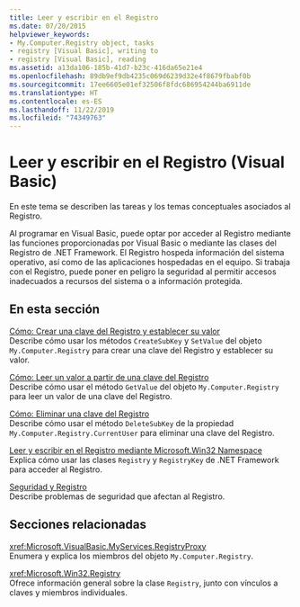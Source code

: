 ```yaml
---
title: Leer y escribir en el Registro
ms.date: 07/20/2015
helpviewer_keywords:
- My.Computer.Registry object, tasks
- registry [Visual Basic], writing to
- registry [Visual Basic], reading
ms.assetid: a13da106-185b-41d7-b23c-416da65e21e4
ms.openlocfilehash: 89db9ef9db4235c069d6239d32e4f8679fbabf0b
ms.sourcegitcommit: 17ee6605e01ef32506f8fdc686954244ba6911de
ms.translationtype: HT
ms.contentlocale: es-ES
ms.lasthandoff: 11/22/2019
ms.locfileid: "74349763"
---
```

# <a name="reading-from-and-writing-to-the-registry-visual-basic"></a>Leer y escribir en el Registro (Visual Basic)

En este tema se describen las tareas y los temas conceptuales asociados al Registro.  
  
 Al programar en Visual Basic, puede optar por acceder al Registro mediante las funciones proporcionadas por Visual Basic o mediante las clases del Registro de .NET Framework. El Registro hospeda información del sistema operativo, así como de las aplicaciones hospedadas en el equipo. Si trabaja con el Registro, puede poner en peligro la seguridad al permitir accesos inadecuados a recursos del sistema o a información protegida.  
  
## <a name="in-this-section"></a>En esta sección  

 [Cómo: Crear una clave del Registro y establecer su valor](../../../../visual-basic/developing-apps/programming/computer-resources/how-to-create-a-registry-key-and-set-its-value.md)  
 Describe cómo usar los métodos `CreateSubKey` y `SetValue` del objeto `My.Computer.Registry` para crear una clave del Registro y establecer su valor.  
  
 [Cómo: Leer un valor a partir de una clave del Registro](../../../../visual-basic/developing-apps/programming/computer-resources/how-to-read-a-value-from-a-registry-key.md)  
 Describe cómo usar el método `GetValue` del objeto `My.Computer.Registry` para leer un valor de una clave del Registro.  
  
 [Cómo: Eliminar una clave del Registro](../../../../visual-basic/developing-apps/programming/computer-resources/how-to-delete-a-registry-key.md)  
 Describe cómo usar el método `DeleteSubKey` de la propiedad `My.Computer.Registry.CurrentUser` para eliminar una clave del Registro.  
  
 [Leer y escribir en el Registro mediante Microsoft.Win32 Namespace](../../../../visual-basic/developing-apps/programming/computer-resources/reading-from-and-writing-to-the-registry-using-the-microsoft-win32-namespace.md)  
 Explica cómo usar las clases `Registry` y `RegistryKey` de .NET Framework para acceder al Registro.  
  
 [Seguridad y Registro](../../../../visual-basic/developing-apps/programming/computer-resources/security-and-the-registry.md)  
 Describe problemas de seguridad que afectan al Registro.  
  
## <a name="related-sections"></a>Secciones relacionadas  

 <xref:Microsoft.VisualBasic.MyServices.RegistryProxy>  
 Enumera y explica los miembros del objeto `My.Computer.Registry`.  
  
 <xref:Microsoft.Win32.Registry>  
 Ofrece información general sobre la clase `Registry`, junto con vínculos a claves y miembros individuales.
